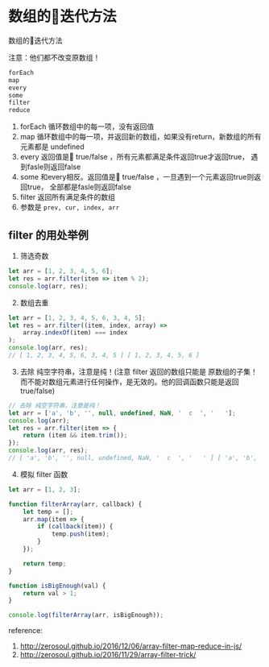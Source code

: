 # 数组的迭代方法

数组的迭代方法

注意：他们都不改变原数组！

```js
forEach
map
every
some
filter
reduce
```

1. forEach 循环数组中的每一项，没有返回值
2. map 循环数组中的每一项，并返回新的数组，如果没有return，新数组的所有元素都是 undefined
3. every 返回值是 true/false ，所有元素都满足条件返回true才返回true， 遇到fasle则返回false
4. some 和every相反。返回值是 true/false ，一旦遇到一个元素返回true则返回true， 全部都是fasle则返回false
5. filter 返回所有满足条件的数组
6. 参数是 `prev, cur, index, arr`

## filter 的用处举例

1. 筛选奇数

```js
let arr = [1, 2, 3, 4, 5, 6];
let res = arr.filter(item => item % 2);
console.log(arr, res);
```

2. 数组去重

```js
let arr = [1, 2, 3, 4, 5, 6, 3, 4, 5];
let res = arr.filter((item, index, array) =>
    array.indexOf(item) === index
);
console.log(arr, res);
// [ 1, 2, 3, 4, 5, 6, 3, 4, 5 ] [ 1, 2, 3, 4, 5, 6 ]
```

3. 去除 纯空字符串，注意是纯！(注意 filter 返回的数组只能是 原数组的子集！而不能对数组元素进行任何操作，是无效的。他的回调函数只能是返回true/false)

```js
// 去除 纯空字符串，注意是纯！
let arr = ['a', 'b', '', null, undefined, NaN, '  c  ', '   '];
console.log(arr);
let res = arr.filter(item => {
    return (item && item.trim());
});
console.log(arr, res);
// [ 'a', 'b', '', null, undefined, NaN, '  c  ', '   ' ] [ 'a', 'b', '  c  ' ]
```

4. 模拟 filter 函数

```js
let arr = [1, 2, 3];

function filterArray(arr, callback) {
    let temp = [];
    arr.map(item => {
        if (callback(item)) {
            temp.push(item);
        }
    });

    return temp;
}

function isBigEnough(val) {
    return val > 1;
}

console.log(filterArray(arr, isBigEnough));
```

reference:
1. http://zerosoul.github.io/2016/12/06/array-filter-map-reduce-in-js/
2. http://zerosoul.github.io/2016/11/29/array-filter-trick/
